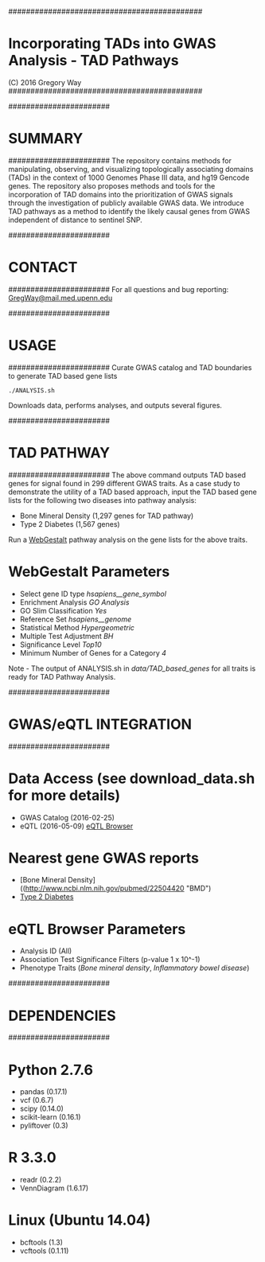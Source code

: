############################################
# Incorporating TADs into GWAS Analysis - TAD Pathways
(C) 2016 Gregory Way
############################################

#######################
# SUMMARY
#######################
The repository contains methods for manipulating, observing, and visualizing
topologically associating domains (TADs) in the context of 1000 Genomes Phase
III data, and hg19 Gencode genes. The repository also proposes methods and tools
for the incorporation of TAD domains into the prioritization of GWAS signals
through the investigation of publicly available GWAS data. We introduce TAD
pathways as a method to identify the likely causal genes from GWAS independent
of distance to sentinel SNP.

#######################
# CONTACT
#######################
For all questions and bug reporting:
GregWay@mail.med.upenn.edu

#######################
# USAGE
#######################
Curate GWAS catalog and TAD boundaries to generate TAD based gene lists 
~~~~~~~~~~~~~~~~~~
./ANALYSIS.sh
~~~~~~~~~~~~~~~~~~
Downloads data, performs analyses, and outputs several figures.

#######################
# TAD PATHWAY
#######################
The above command outputs TAD based genes for signal found in 299 different GWAS
traits. As a case study to demonstrate the utility of a TAD based approach,
input the TAD based gene lists for the following two diseases into pathway
analysis:

* Bone Mineral Density (1,297 genes for TAD pathway)
* Type 2 Diabetes (1,567 genes)

Run a [WebGestalt](http://bioinfo.vanderbilt.edu/webgestalt/ "Pathway Analysis")
pathway analysis on the gene lists for the above traits.

# WebGestalt Parameters
* Select gene ID type *hsapiens__gene_symbol*
* Enrichment Analysis *GO Analysis*
* GO Slim Classification *Yes*
* Reference Set *hsapiens__genome*
* Statistical Method *Hypergeometric*
* Multiple Test Adjustment *BH*
* Significance Level *Top10*
* Minimum Number of Genes for a Category *4*

Note - The output of ANALYSIS.sh in *data/TAD_based_genes* for all traits is
ready for TAD Pathway Analysis.

#######################
# GWAS/eQTL INTEGRATION
#######################
# Data Access  (see download_data.sh for more details)
* GWAS Catalog (2016-02-25)
* eQTL (2016-05-09) [eQTL Browser](http://www.ncbi.nlm.nih.gov/projects/gap/eqtl/index.cgi, "eQTL")

# Nearest gene GWAS reports
* [Bone Mineral Density]((http://www.ncbi.nlm.nih.gov/pubmed/22504420 "BMD")
* [Type 2 Diabetes](http://www.ncbi.nlm.nih.gov/pubmed/22885922 "T2D")

# eQTL Browser Parameters
* Analysis ID (All)
* Association Test Significance Filters (p-value 1 x 10^-1)
* Phenotype Traits  (*Bone mineral density*, *Inflammatory bowel disease*)

#######################
# DEPENDENCIES
#######################
# Python 2.7.6
* pandas (0.17.1)
* vcf (0.6.7)
* scipy (0.14.0)
* scikit-learn (0.16.1)
* pyliftover (0.3)

# R 3.3.0
* readr (0.2.2)
* VennDiagram (1.6.17)

# Linux (Ubuntu 14.04)
* bcftools (1.3)
* vcftools (0.1.11)

